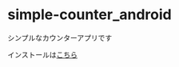 # simple-counter_android
シンプルなカウンターアプリです

インストールは[こちら](https://drive.google.com/drive/folders/1Gl51kO9jEf2LzAa5Khtw_t3TiNuEflgj?usp=sharing)

